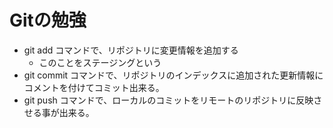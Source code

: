 # Gitの勉強
- git add コマンドで、リポジトリに変更情報を追加する
	- このことをステージングという
- git commit コマンドで、リポジトリのインデックスに追加された更新情報にコメントを付けてコミット出来る。
- git push コマンドで、ローカルのコミットをリモートのリポジトリに反映させる事が出来る。
